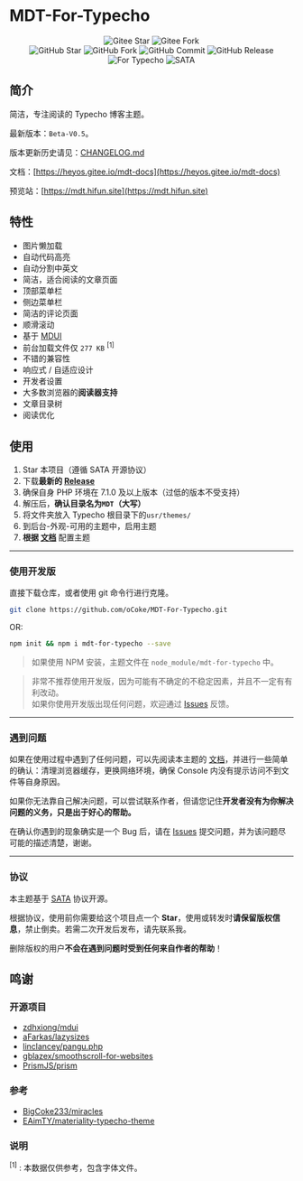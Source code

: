 # MDT-For-Typecho

<p align="center">
<img src='https://gitee.com/heyos/mdt-for-typecho/badge/star.svg?theme=white' alt='Gitee Star'>
<img src='https://gitee.com/heyos/mdt-for-typecho/badge/fork.svg?theme=white' alt='Gitee Fork'>
<br/>
<img src="https://badgen.net/github/stars/oCoke/MDT-For-Typecho" alt="GitHub Star">
<img src="https://badgen.net/github/forks/oCoke/MDT-For-Typecho" alt="GitHub Fork">
<img src="https://badgen.net/github/last-commit/oCoke/MDT-For-Typecho/dev" alt="GitHub Commit">
<img src="https://badgen.net/github/release/oCoke/MDT-For-Typecho" alt="GitHub Release">
<img src="https://badgen.net/badge/For/Typecho/red" alt="For Typecho">
<img src="https://badgen.net/badge/License/SATA/blue" alt="SATA">
</p>

## 简介

简洁，专注阅读的 Typecho 博客主题。

最新版本：`Beta-V0.5`。

版本更新历史请见：[CHANGELOG.md](https://github.com/oCoke/MDT-For-Typecho/blob/master/CHANGELOG.md)

文档：[https://heyos.gitee.io/mdt-docs](https://heyos.gitee.io/mdt-docs)

预览站：[https://mdt.hifun.site](https://mdt.hifun.site)

## 特性

- 图片懒加载
- 自动代码高亮
- 自动分割中英文
- 简洁，适合阅读的文章页面
- 顶部菜单栏
- 侧边菜单栏
- 简洁的评论页面
- 顺滑滚动
- 基于 [MDUI](https://www.mdui.org)
- 前台加载文件仅 `277 KB` <sup>[1]</sup>
- 不错的兼容性
- 响应式 / 自适应设计
- 开发者设置
- 大多数浏览器的**阅读器支持**
- 文章目录树
- 阅读优化



## 使用

1. Star 本项目（遵循 SATA 开源协议）
2. 下载**最新的 [Release](https://github.com/oCoke/MDT-For-Typecho/releases)**
3. 确保自身 PHP 环境在 7.1.0 及以上版本（过低的版本不受支持）
4. 解压后，**确认目录名为`MDT`（大写）**
5. 将文件夹放入 Typecho 根目录下的`usr/themes/`
6. 到后台-外观-可用的主题中，启用主题
7. **根据 [文档](https://heyos.gitee.io/mdt-docs)** 配置主题

---

### 使用开发版
直接下载仓库，或者使用 git 命令行进行克隆。

```bash
git clone https://github.com/oCoke/MDT-For-Typecho.git
```

OR:

```bash
npm init && npm i mdt-for-typecho --save
```

> 如果使用 NPM 安装，主题文件在 `node_module/mdt-for-typecho` 中。

> 非常不推荐使用开发版，因为可能有不确定的不稳定因素，并且不一定有有利改动。<br>如果你使用开发版出现任何问题，欢迎通过 [Issues](https://github.com/oCoke/MDT-For-Typecho/issues) 反馈。

---

### 遇到问题

如果在使用过程中遇到了任何问题，可以先阅读本主题的 [文档](https://heyos.gitee.io/mdt-docs)，并进行一些简单的确认：清理浏览器缓存，更换网络环境，确保 Console 内没有提示访问不到文件等自身原因。

如果你无法靠自己解决问题，可以尝试联系作者，但请您记住**开发者没有为你解决问题的义务，只是出于好心的帮助。** 

在确认你遇到的现象确实是一个 Bug 后，请在 [Issues](https://github.com/oCoke/MDT-For-Typecho/issues) 提交问题，并为该问题尽可能的描述清楚，谢谢。

---

### 协议

本主题基于 [SATA](https://github.com/oCoke/MDT-For-Typecho/blob/master/LICENSE) 协议开源。

根据协议，使用前你需要给这个项目点一个 **Star**，使用或转发时**请保留版权信息**，禁止倒卖。若需二次开发后发布，请先联系我。

删除版权的用户**不会在遇到问题时受到任何来自作者的帮助**！




## 鸣谢

### 开源项目

- [zdhxiong/mdui](https://github.com/zdhxiong/mdui)
- [aFarkas/lazysizes](https://github.com/aFarkas/lazysizes)
- [linclancey/pangu.php](https://github.com/linclancey/pangu.php)
- [gblazex/smoothscroll-for-websites](https://github.com/gblazex/smoothscroll-for-websites)
- [PrismJS/prism](https://github.com/PrismJS/prism)

### 参考

- [BigCoke233/miracles](https://github.com/BigCoke233/miracles) 
- [EAimTY/materiality-typecho-theme](https://github.com/EAimTY/materiality-typecho-theme)

### 说明

<sup>[1]</sup> : 本数据仅供参考，包含字体文件。
